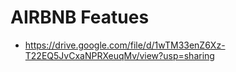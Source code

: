 # AIRBNB Featues

- https://drive.google.com/file/d/1wTM33enZ6Xz-T22EQ5JvCxaNPRXeuqMv/view?usp=sharing
